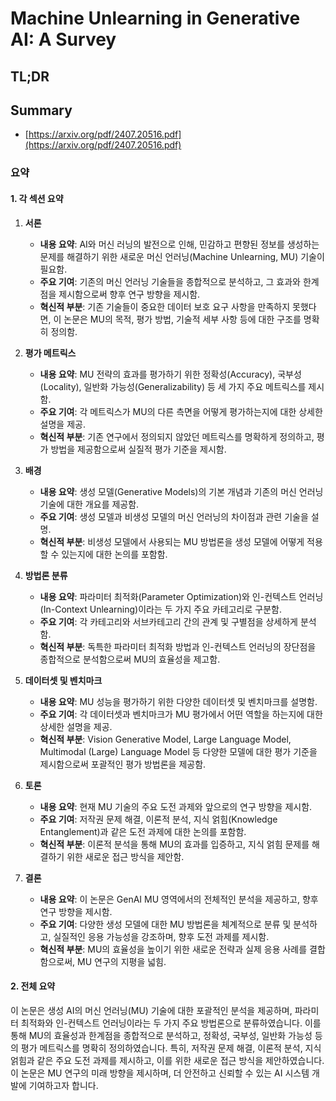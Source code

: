 # Machine Unlearning in Generative AI: A Survey
## TL;DR
## Summary
- [https://arxiv.org/pdf/2407.20516.pdf](https://arxiv.org/pdf/2407.20516.pdf)

### 요약
#### 1. 각 섹션 요약
1. **서론**
   - **내용 요약**: AI와 머신 러닝의 발전으로 인해, 민감하고 편향된 정보를 생성하는 문제를 해결하기 위한 새로운 머신 언러닝(Machine Unlearning, MU) 기술이 필요함.
   - **주요 기여**: 기존의 머신 언러닝 기술들을 종합적으로 분석하고, 그 효과와 한계점을 제시함으로써 향후 연구 방향을 제시함.
   - **혁신적 부분**: 기존 기술들이 중요한 데이터 보호 요구 사항을 만족하지 못했다면, 이 논문은 MU의 목적, 평가 방법, 기술적 세부 사항 등에 대한 구조를 명확히 정의함.

2. **평가 메트릭스**
   - **내용 요약**: MU 전략의 효과를 평가하기 위한 정확성(Accuracy), 국부성(Locality), 일반화 가능성(Generalizability) 등 세 가지 주요 메트릭스를 제시함.
   - **주요 기여**: 각 메트릭스가 MU의 다른 측면을 어떻게 평가하는지에 대한 상세한 설명을 제공.
   - **혁신적 부분**: 기존 연구에서 정의되지 않았던 메트릭스를 명확하게 정의하고, 평가 방법을 제공함으로써 실질적 평가 기준을 제시함.

3. **배경**
   - **내용 요약**: 생성 모델(Generative Models)의 기본 개념과 기존의 머신 언러닝 기술에 대한 개요를 제공함.
   - **주요 기여**: 생성 모델과 비생성 모델의 머신 언러닝의 차이점과 관련 기술을 설명.
   - **혁신적 부분**: 비생성 모델에서 사용되는 MU 방법론을 생성 모델에 어떻게 적용할 수 있는지에 대한 논의를 포함함.

4. **방법론 분류**
   - **내용 요약**: 파라미터 최적화(Parameter Optimization)와 인-컨텍스트 언러닝(In-Context Unlearning)이라는 두 가지 주요 카테고리로 구분함.
   - **주요 기여**: 각 카테고리와 서브카테고리 간의 관계 및 구별점을 상세하게 분석함.
   - **혁신적 부분**: 독특한 파라미터 최적화 방법과 인-컨텍스트 언러닝의 장단점을 종합적으로 분석함으로써 MU의 효율성을 제고함.

5. **데이터셋 및 벤치마크**
   - **내용 요약**: MU 성능을 평가하기 위한 다양한 데이터셋 및 벤치마크를 설명함.
   - **주요 기여**: 각 데이터셋과 벤치마크가 MU 평가에서 어떤 역할을 하는지에 대한 상세한 설명을 제공.
   - **혁신적 부분**: Vision Generative Model, Large Language Model, Multimodal (Large) Language Model 등 다양한 모델에 대한 평가 기준을 제시함으로써 포괄적인 평가 방법론을 제공함.

6. **토론**
   - **내용 요약**: 현재 MU 기술의 주요 도전 과제와 앞으로의 연구 방향을 제시함.
   - **주요 기여**: 저작권 문제 해결, 이론적 분석, 지식 얽힘(Knowledge Entanglement)과 같은 도전 과제에 대한 논의를 포함함.
   - **혁신적 부분**: 이론적 분석을 통해 MU의 효과를 입증하고, 지식 얽힘 문제를 해결하기 위한 새로운 접근 방식을 제안함.

7. **결론**
   - **내용 요약**: 이 논문은 GenAI MU 영역에서의 전체적인 분석을 제공하고, 향후 연구 방향을 제시함.
   - **주요 기여**: 다양한 생성 모델에 대한 MU 방법론을 체계적으로 분류 및 분석하고, 실질적인 응용 가능성을 강조하며, 향후 도전 과제를 제시함.
   - **혁신적 부분**: MU의 효율성을 높이기 위한 새로운 전략과 실제 응용 사례를 결합함으로써, MU 연구의 지평을 넓힘.

#### 2. 전체 요약
이 논문은 생성 AI의 머신 언러닝(MU) 기술에 대한 포괄적인 분석을 제공하며, 파라미터 최적화와 인-컨텍스트 언러닝이라는 두 가지 주요 방법론으로 분류하였습니다. 이를 통해 MU의 효율성과 한계점을 종합적으로 분석하고, 정확성, 국부성, 일반화 가능성 등의 평가 메트릭스를 명확히 정의하였습니다. 특히, 저작권 문제 해결, 이론적 분석, 지식 얽힘과 같은 주요 도전 과제를 제시하고, 이를 위한 새로운 접근 방식을 제안하였습니다. 이 논문은 MU 연구의 미래 방향을 제시하며, 더 안전하고 신뢰할 수 있는 AI 시스템 개발에 기여하고자 합니다.